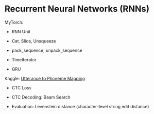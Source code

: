 # Recurrent Neural Networks (RNNs)

MyTorch: 

* RNN Unit

* Cat, Slice, Unsqueeze

* pack_sequence, unpack_sequence

* TimeIterator

* GRU

Kaggle: [Utterance to Phoneme Mapping](https://www.kaggle.com/c/11-785-fall-20-homework-3/)

* CTC Loss

* CTC Decoding: Beam Search

* Evaluation: Levenstein distance (character-level string edit distance)
